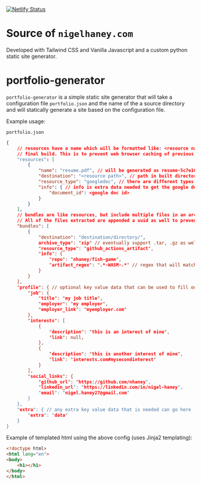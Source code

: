[![Netlify Status](https://api.netlify.com/api/v1/badges/1b7350d9-533f-45c4-a699-39a35e98e87f/deploy-status)](https://app.netlify.com/sites/lucid-ride-8b31a8/deploys)

# Source of `nigelhaney.com`

Developed with Tailwind CSS and Vanilla Javascript and a custom python static site generator.

# portfolio-generator

`portfolio-generator` is a simple static site generator that will take a configuration file
`portfolio.json` and the name of the a source directory and will statically generate a site based on 
the configuration file. 

Example usage:

`portfolio.json`
```json
{
    // resources have a name which will be formatted like: <resource name>-<uuid>.<resource extension> in the 
    // final build. This is to prevent web browser caching of previous versions.
    "resources": [ 
        {
            "name": "resume.pdf", // will be generated as resume-5c7e1696.pdf
            "destination": "<resource path>", // path in built directory where this resource will be located. Defaults to `resources/`
            "resource_type": "googledoc", // there are different types of resources that will be pluggable to the generator
            "info": { // info is extra data needed to get the google doc
                "document_id": <google doc id>
            }
        }
    ],
    // bundles are like resources, but include multiple files in an archive. 
    // All of the files extracted are appended a uuid as well to prevent caching between versions
    "bundles": [
        {
            "destination": "destination/directory/",
            archive_type": "zip" // eventually support .tar, .gz as well,
            "resource_type": "github_actions_artifact",
            "info": {
                "repo": "nhaney/fish-game",
                "artifact_regex": ".*-WASM-.*" // regex that will match the artifact name
            }
        }
    ],
    "profile": { // optional key value data that can be used to fill out a portfolio / about me page
        "job": {
            "title": "my job title",
            "employer": "my employer",
            "employer_link": "myemployer.com"
        },
        "interests": [
            {
                "description": "this is an interest of mine",
                "link": null,
            },
            {
                "description": "this is another interest of mine",
                "link": "interests.com#mysecondinterest"
            }
        ],
        "social_links": {
            "github_url": "https://github.com/nhaney",
            "linkedin_url": "https://linkedin.com/in/nigel-haney",
            "email": "nigel.haney27@gmail.com"
        }
    },
    "extra": { // any extra key value data that is needed can go here
        "extra": "data"
    }
}
```

Example of templated html using the above config (uses Jinja2 templating):

```html
<!doctype html>
<html lang="en">
<body>
    <h1></h1>
</body>
</html>
```
